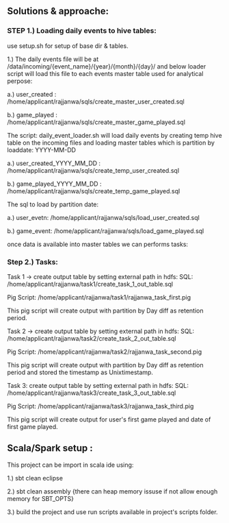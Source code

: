 ## Solutions & approache:


### STEP 1.) Loading daily events to hive tables:

use setup.sh for setup of base dir  & tables.

1.) The daily events file will be at /data/incoming/{event_name}/{year}/{month}/{day}/ and below loader script will load this file to each events 
master table used for analytical perpose:

 a.) user_created : /home/applicant/rajjanwa/sqls/create_master_user_created.sql

 b.) game_played :  /home/applicant/rajjanwa/sqls/create_master_game_played.sql


The script: daily_event_loader.sh will load daily events by creating temp hive table on the incoming files and loading master tables which is partition by loaddate: YYYY-MM-DD 

 a.) user_created_YYYY_MM_DD : /home/applicant/rajjanwa/sqls/create_temp_user_created.sql 
 
 b.) game_played_YYYY_MM_DD :  /home/applicant/rajjanwa/sqls/create_temp_game_played.sql

The sql to load by partition date:

a.) user_evetn: /home/applicant/rajjanwa/sqls/load_user_created.sql

b.) game_event: /home/applicant/rajjanwa/sqls/load_game_played.sql


once data is available into master tables we can performs tasks:

### Step 2.) Tasks:

Task 1 ->
create output table by setting external path in hdfs:
SQL: /home/applicant/rajjanwa/task1/create_task_1_out_table.sql

Pig Script: /home/applicant/rajjanwa/task1/rajjanwa_task_first.pig

This pig script will create output with partition by Day diff as retention period.


Task 2 ->
create output table by setting external path in hdfs:
SQL: /home/applicant/rajjanwa/task2/create_task_2_out_table.sql

Pig Script: /home/applicant/rajjanwa/task2/rajjanwa_task_second.pig

This pig script will create output with partition by Day diff as retention period and stored the timestamp as Unixtimestamp.

Task 3:
create output table by setting external path in hdfs:
SQL: /home/applicant/rajjanwa/task3/create_task_3_out_table.sql

Pig Script: /home/applicant/rajjanwa/task3/rajjanwa_task_third.pig

This pig script will create output for user's first game played and date of first game played.

## Scala/Spark setup :

This project can be import in scala ide using:

1.) sbt clean eclipse

2.) sbt clean assembly {there can heap memory issuse if not allow enough memory for SBT_OPTS}

3.) build the project and use run scripts available in project's scripts folder.
